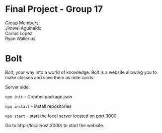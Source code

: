 # Final Project - Group 17
Group Members:
<br> Jimwel Aguinaldo
<br> Carlos Lopez 
<br> Ryan Wallerius 
 
 # Bolt
Bolt, your way into a world of knowledge. 
Bolt is a website allowing you to make classes and save them as note cards. 

Server side:

`npm init` - Creates package.json


`npm install` - install repositories

`npm start` - start the local server located on port 3000

Go to http://localhost:3000/ to start the website.
